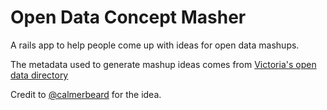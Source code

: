 # Open Data Concept Masher

A rails app to help people come up with ideas for open data mashups.

The metadata used to generate mashup ideas comes from [Victoria's open data directory](https://www.data.vic.gov.au/)

Credit to [@calmerbeard](https://twitter.com/calmerbeard) for the idea.